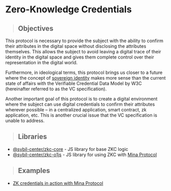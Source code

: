 # Zero-Knowledge Credentials

> ## **Objectives**

This protocol is necessary to provide the subject with the ability to confirm their attributes in the digital space without disclosing the attributes themselves. This allows the subject to avoid leaving a digital trace of their identity in the digital space and gives them complete control over their representation in the digital world.

Furthermore, in ideological terms, this protocol brings us closer to a future where the concept of [sovereign identity](https://github.com/WebOfTrustInfo/self-sovereign-identity/blob/master/self-sovereign-identity-principles.md) makes more sense than the current state of affairs with the Verifiable Credential Data Model by W3C (hereinafter referred to as the VC specification).

Another important goal of this protocol is to create a digital environment where the subject can use digital credentials to confirm their attributes wherever possible – in a centralized application, smart contract, zk application, etc. This is another crucial issue that the VC specification is unable to address.

> ## Libraries

- [@sybil-center/zkc-core](https://www.npmjs.com/package/@sybil-center/zkc-core) - JS library for base ZKC logic
- [@sybil-center/zkc-o1js](https://www.npmjs.com/package/@sybil-center/zkc-o1js) - JS library for using ZKC with [Mina Protocol](https://minaprotocol.com/)

> ## Examples

- [ZK credentials in action with Mina Protocol](https://demo-mina.sybil.center)
